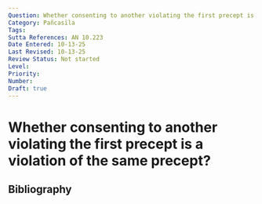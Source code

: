 ```yaml
---
Question: Whether consenting to another violating the first precept is a violation of the same precept?
Category: Pañcasīla
Tags: 
Sutta References: AN 10.223
Date Entered: 10-13-25
Last Revised: 10-13-25
Review Status: Not started
Level: 
Priority: 
Number: 
Draft: true
---
```


# Whether consenting to another violating the first precept is a violation of the same precept?

## Bibliography

<!-- 

Notes:



-->